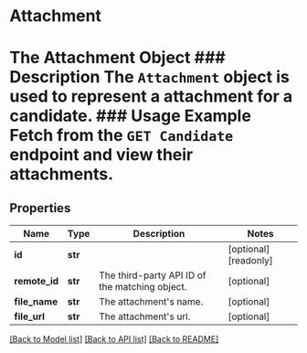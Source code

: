 # Attachment

# The Attachment Object ### Description The `Attachment` object is used to represent a attachment for a candidate.  ### Usage Example Fetch from the `GET Candidate` endpoint and view their attachments.
## Properties
Name | Type | Description | Notes
------------ | ------------- | ------------- | -------------
**id** | **str** |  | [optional] [readonly] 
**remote_id** | **str** | The third-party API ID of the matching object. | [optional] 
**file_name** | **str** | The attachment&#39;s name. | [optional] 
**file_url** | **str** | The attachment&#39;s url. | [optional] 

[[Back to Model list]](../README.md#documentation-for-models) [[Back to API list]](../README.md#documentation-for-api-endpoints) [[Back to README]](../README.md)


